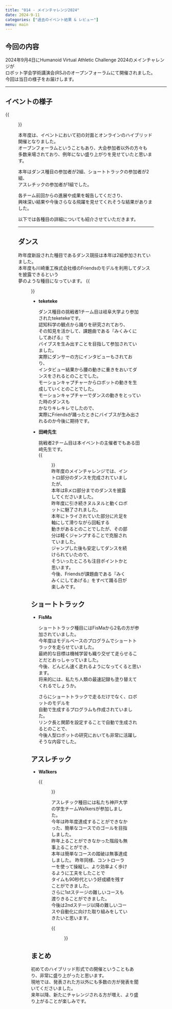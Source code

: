 ```yaml
---
title: "014 - メインチャレンジ2024"
date: 2024-9-11
categories: ["過去のイベント結果 & レビュー"]
menu: main
---
```


## 今回の内容

2024年9月4日にHumanoid Virtual Athletic Challenge 2024のメインチャレンジが  
ロボット学会学術講演会(RSJ)のオープンフォーラムにて開催されました。  
今回は当日の様子をお届けします。

---

## イベントの様子

{{<figure src="./conpetition.png" class="center" alt="conpetition" width="50%">}} 
 
本年度は、イベントにおいて初の対面とオンラインのハイブリッド開催となりました。  
オープンフォーラムということもあり、大会参加者以外の方々も  
多数来場されており、例年にない盛り上がりを見せていたと思います。  

本年はダンス種目の参加者が2組、ショートトラックの参加者が2組、  
アスレチックの参加者が1組でした。

各チーム前回からの進展や成果を報告してくださり、  
興味深い結果や今後さらなる飛躍を見せてくれそうな結果がありました。  

以下では各種目の詳細についても紹介させていただきます。  

---

## ダンス

昨年度新設された種目であるダンス競技は本年は2組参加されていました。  
本年度も川崎重工株式会社様のFriendsのモデルを利用してダンスを披露できるという  
夢のような種目になっています。
{{<figure src="./dance.png" class="center" alt="dance" width="50%">}}  

-   **teketeke**

    ダンス種目の挑戦者1チーム目は岐阜大学より参加されたteketekeです。  
    認知科学の観点から踊りを研究されており、  
    その知見を活かして、課題曲である『みくみくにしてあげる』で  
    バイブスを生み出すことを目指して参加されていました。  
    実際にダンサーの方にインタビューもされており、  
    インタビュー結果から腰の動きに重きをおいてダンスをされるとのことでした。  
    モーションキャプチャーからロボットの動きを生成していくとのことでした。  
    モーションキャプチャーでダンスの動きをとっていた時のダンスも  
    かなりキレキレでしたので、  
    実際にFriendsが踊ったときにバイブスが生み出されるのか今後に期待です。  

-   **田﨑先生**

    挑戦者2チーム目は本イベントの主催者でもある田﨑先生です。  
    {{<figure src="./tazaki_dance.png" class="center" alt="tazaki_dance" width="50%">}}  
    昨年度のメインチャレンジでは、イントロ部分のダンスを完成されていましたが、  
    本年はBメロ部分までのダンスを披露してくださいました。  
    昨年度に引き続きヌルヌルと動くロボットに魅了されました。  
    本年にトライされていた部分に片足を軸にして滑りながら回転する  
    動きがあるとのことでしたが、その部分は軽くジャンプすることで克服されていました。  
    ジャンプした後も安定してダンスを続けられていたので、  
    そういったところも注目ポイントかと思います。  
    今後、Friendsが課題曲である『みくみくにしてあげる』をすべて踊る日が楽しみです。  

## ショートトラック

-   **FisMa** 

    ショートトラック種目にはFisMaから2名の方が参加されていました。  
    今年度はモデルベースのプログラムでショートトラックを走らせていました。  
    最終的な目標は機械学習も織り交ぜて走らせることだとおっしゃっていました。  
    今後、どんどん速く走れるようになってくると思います。  
    将来的には、私たち人類の最速記録も塗り替えてくれるでしょうか。  

    さらにショートトラックで走るだけでなく、ロボットのモデルを  
    自動で生成するプログラムも作成されていました。  
    リンク長と関節を設定することで自動で生成されるとのことで、  
    今後人型ロボットの研究においても非常に活躍しそうな内容でした。  

## アスレチック

-   **Wa1kers**

    {{<figure src="./wa1kers_presents.png" class="center" alt="wa1kers_presents" width="50%">}}  

    アスレチック種目には私たち神戸大学の学生チームWa1kersが参加しました。  
    今年は昨年度達成することができなかった、簡単なコースでのゴールを目指しました。  
    昨年上ることができなかった階段も無事上ることができ、  
    本年は簡単なコースの踏破は無事達成しました。
    昨年同様、コントローラーを使って操縦し、より効率よく歩けるように工夫をしたことで  
    タイムも90秒代という好成績を残すことができました。  
    さらに1stステージの難しいコースも渡りきることができました。  
    今後は2ndステージ以降の難しいコースや自動化に向けた取り組みをしていきたいと思います。  

    {{<figure src="./wa1kers_performance.png" class="center" alt="wa1kers_performance" width="50%">}}  

## まとめ

初めてのハイブリッド形式での開催ということもあり、非常に盛り上がったと思います。  
現地では、発表された方以外にも多数の方が発表を聞いてくださいました。  
来年以降、新たにチャレンジされる方が増え、より盛り上がることが楽しみです。